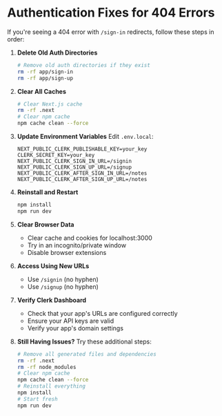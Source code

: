 # Authentication Fixes for 404 Errors

If you're seeing a 404 error with `/sign-in` redirects, follow these steps in order:

1. **Delete Old Auth Directories**
   ```bash
   # Remove old auth directories if they exist
   rm -rf app/sign-in
   rm -rf app/sign-up
   ```

2. **Clear All Caches**
   ```bash
   # Clear Next.js cache
   rm -rf .next
   # Clear npm cache
   npm cache clean --force
   ```

3. **Update Environment Variables**
   Edit `.env.local`:
   ```
   NEXT_PUBLIC_CLERK_PUBLISHABLE_KEY=your_key
   CLERK_SECRET_KEY=your_key
   NEXT_PUBLIC_CLERK_SIGN_IN_URL=/signin
   NEXT_PUBLIC_CLERK_SIGN_UP_URL=/signup
   NEXT_PUBLIC_CLERK_AFTER_SIGN_IN_URL=/notes
   NEXT_PUBLIC_CLERK_AFTER_SIGN_UP_URL=/notes
   ```

4. **Reinstall and Restart**
   ```bash
   npm install
   npm run dev
   ```

5. **Clear Browser Data**
   - Clear cache and cookies for localhost:3000
   - Try in an incognito/private window
   - Disable browser extensions

6. **Access Using New URLs**
   - Use `/signin` (no hyphen)
   - Use `/signup` (no hyphen)

7. **Verify Clerk Dashboard**
   - Check that your app's URLs are configured correctly
   - Ensure your API keys are valid
   - Verify your app's domain settings

8. **Still Having Issues?**
   Try these additional steps:
   ```bash
   # Remove all generated files and dependencies
   rm -rf .next
   rm -rf node_modules
   # Clear npm cache
   npm cache clean --force
   # Reinstall everything
   npm install
   # Start fresh
   npm run dev
   ```